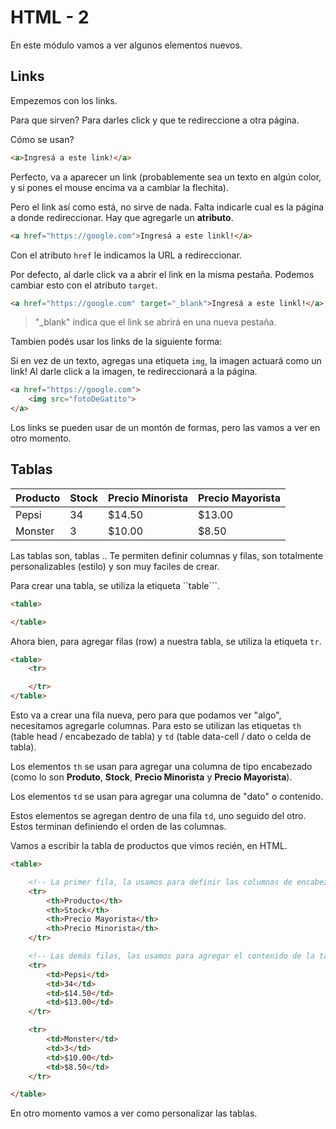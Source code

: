 # HTML - 2

En este módulo vamos a ver algunos elementos nuevos.

## Links

Empezemos con los links.

Para que sirven? Para darles click y que te redireccione a otra página.

Cómo se usan?

```html
<a>Ingresá a este link!</a>
```

Perfecto, va a aparecer un link (probablemente sea un texto en algún color, y si pones el mouse encima va a cambiar la flechita).

Pero el link así como está, no sirve de nada. Falta indicarle cual es la página a donde redireccionar. Hay que agregarle un **atributo**.

```html
<a href="https://google.com">Ingresá a este linkl!</a>
```
Con el atributo ``href`` le indicamos la URL a redireccionar.

Por defecto, al darle click va a abrir el link en la misma pestaña. Podemos cambiar esto con el atributo ``target``.

```html
<a href="https://google.com" target="_blank">Ingresá a este linkl!</a>
```

> "_blank" indica que el link se abrirá en una nueva pestaña.

Tambien podés usar los links de la siguiente forma:

Si en vez de un texto, agregas una etiqueta ``img``, la imagen actuará como un link! Al darle click a la imagen, te redireccionará a la página.

```html
<a href="https://google.com">
    <img src="fotoDeGatito">
</a>
```

Los links se pueden usar de un montón de formas, pero las vamos a ver en otro momento.

## Tablas

|  Producto | Stock  | Precio Minorista  | Precio Mayorista  |
|---|---|---|---|
|  Pepsi | 34  |  $14.50 |  $13.00 |
|  Monster | 3  |  $10.00 |  $8.50 |

Las tablas son, tablas .. Te permiten definir columnas y filas, son totalmente personalizables (estilo) y son muy faciles de crear.

Para crear una tabla, se utiliza la etiqueta ``table```.

```html
<table>

</table>
```

Ahora bien, para agregar filas (row) a nuestra tabla, se utiliza la etiqueta ``tr``.

```html
<table>
    <tr>

    </tr>
</table>
```

Esto va a crear una fila nueva, pero para que podamos ver "algo", necesitamos agregarle columnas. Para esto se utilizan las etiquetas ``th`` (table head / encabezado de tabla) y ``td`` (table data-cell / dato o celda de tabla).

Los elementos ``th`` se usan para agregar una columna de tipo encabezado (como lo son **Produto**, **Stock**, **Precio Minorista** y **Precio Mayorista**).

Los elementos ``td`` se usan para agregar una columna de "dato" o contenido.

Estos elementos se agregan dentro de una fila ``td``, uno seguido del otro. Estos terminan definiendo el orden de las columnas.

Vamos a escribir la tabla de productos que vimos recién, en HTML.

```html
<table>

    <!-- La primer fila, la usamos para definir las columnas de encabezado -->
    <tr>
        <th>Producto</th>
        <th>Stock</th>
        <th>Precio Mayorista</th>
        <th>Precio Minorista</th>
    </tr>

    <!-- Las demás filas, las usamos para agregar el contenido de la tabla -->
    <tr>
        <td>Pepsi</td>
        <td>34</td>
        <td>$14.50</td>
        <td>$13.00</td>
    </tr>

    <tr>
        <td>Monster</td>
        <td>3</td>
        <td>$10.00</td>
        <td>$8.50</td>
    </tr>

</table>
```

En otro momento vamos a ver como personalizar las tablas.
